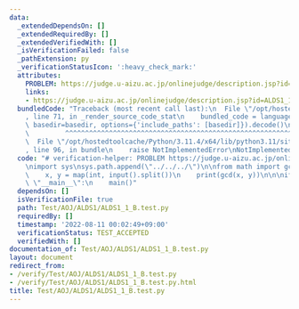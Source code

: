 ```yaml
---
data:
  _extendedDependsOn: []
  _extendedRequiredBy: []
  _extendedVerifiedWith: []
  _isVerificationFailed: false
  _pathExtension: py
  _verificationStatusIcon: ':heavy_check_mark:'
  attributes:
    PROBLEM: https://judge.u-aizu.ac.jp/onlinejudge/description.jsp?id=ALDS1_1_B
    links:
    - https://judge.u-aizu.ac.jp/onlinejudge/description.jsp?id=ALDS1_1_B
  bundledCode: "Traceback (most recent call last):\n  File \"/opt/hostedtoolcache/Python/3.11.4/x64/lib/python3.11/site-packages/onlinejudge_verify/documentation/build.py\"\
    , line 71, in _render_source_code_stat\n    bundled_code = language.bundle(stat.path,\
    \ basedir=basedir, options={'include_paths': [basedir]}).decode()\n          \
    \         ^^^^^^^^^^^^^^^^^^^^^^^^^^^^^^^^^^^^^^^^^^^^^^^^^^^^^^^^^^^^^^^^^^^^^^^^^^^^^^^^^\n\
    \  File \"/opt/hostedtoolcache/Python/3.11.4/x64/lib/python3.11/site-packages/onlinejudge_verify/languages/python.py\"\
    , line 96, in bundle\n    raise NotImplementedError\nNotImplementedError\n"
  code: "# verification-helper: PROBLEM https://judge.u-aizu.ac.jp/onlinejudge/description.jsp?id=ALDS1_1_B\n\
    \nimport sys\nsys.path.append(\"../../../\")\n\nfrom math import gcd\n\ndef main():\n\
    \    x, y = map(int, input().split())\n    print(gcd(x, y))\n\n\nif __name__ ==\
    \ \"__main__\":\n    main()"
  dependsOn: []
  isVerificationFile: true
  path: Test/AOJ/ALDS1/ALDS1_1_B.test.py
  requiredBy: []
  timestamp: '2022-08-11 00:02:49+09:00'
  verificationStatus: TEST_ACCEPTED
  verifiedWith: []
documentation_of: Test/AOJ/ALDS1/ALDS1_1_B.test.py
layout: document
redirect_from:
- /verify/Test/AOJ/ALDS1/ALDS1_1_B.test.py
- /verify/Test/AOJ/ALDS1/ALDS1_1_B.test.py.html
title: Test/AOJ/ALDS1/ALDS1_1_B.test.py
---
```


